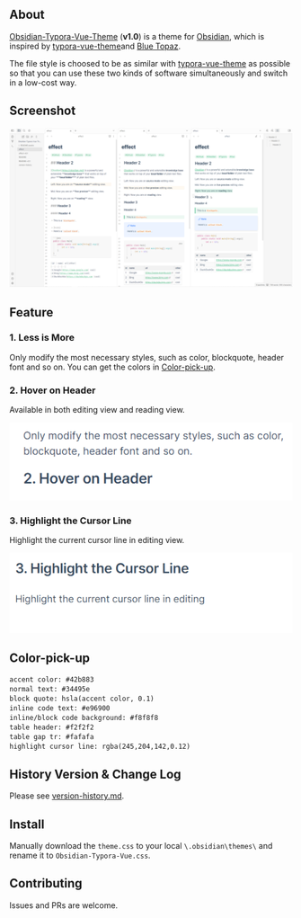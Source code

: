 ## About

[Obsidian-Typora-Vue-Theme](https://github.com/ZekunC/Obsidian-Typora-Vue-Theme) (**v1.0**) is a theme for [Obsidian](https://obsidian.md/), which is inspired by [typora-vue-theme](https://github.com/blinkfox/typora-vue-theme)and [Blue Topaz](https://github.com/whyt-byte/Blue-Topaz_Obsidian-css/).

The file style is choosed  to be as similar with [typora-vue-theme](https://github.com/blinkfox/typora-vue-theme) as possible so that you can use these two kinds of software simultaneously and switch in a low-cost way. 

## Screenshot

![screenshot](obsidian-typora-vue.png)

## Feature

### 1. Less is More

Only modify the most necessary styles, such as color, blockquote, header font and so on. You can get the colors in [Color-pick-up](#Color-pick-up). 

### 2. Hover on Header

Available in both editing view and reading view.

![](README.assets/img13.gif)

### 3. Highlight the Cursor Line

Highlight the current cursor line in editing view.

![](./README.assets/img14.gif)

## Color-pick-up

```txt
accent color: #42b883
normal text: #34495e
block quote: hsla(accent color, 0.1)
inline code text: #e96900
inline/block code background: #f8f8f8
table header: #f2f2f2
table gap tr: #fafafa
highlight cursor line: rgba(245,204,142,0.12)
```

## History Version & Change Log

Please see [version-history.md](./version-history.md).

## Install

Manually download the `theme.css` to your local `\.obsidian\themes\` and rename it to `Obsidian-Typora-Vue.css`.

## Contributing

Issues and PRs are welcome.

